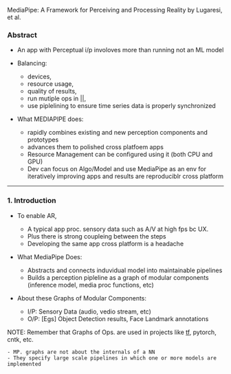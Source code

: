 MediaPipe: A Framework for Perceiving and Processing Reality
by Lugaresi, et al.

### Abstract 

* An app with Perceptual i/p involoves more than running not an ML model
* Balancing: 
	- devices,
	- resource usage,
	- quality of results,
	- run mutiple ops in  ||,
	- use piplelining to ensure time series data is properly synchronized

* What MEDIAPIPE does:
	- rapidly combines existing and new perception components and prototypes
	- advances them to polished cross platfoem apps
	- Resource Management can be configured using it (both CPU and GPU)
	- Dev can focus on Algo/Model and use MediaPipe as an env for iteratively improving apps and results are reproduciblr cross platform

*** 

### 1. Introduction 
* To enable AR, 
	- A typical app proc. sensory data such as A/V at high fps bc UX.
	- Plus there is strong coupleing between the steps
	- Developing the same app cross platform is a headache

* What MediaPipe Does: 
	- Abstracts and connects induvidual model into maintainable pipelines
	- Builds a perception pipleline as a graph of modular components (inference model, media proc functions, etc)

* About these Graphs of Modular Components:
	- I/P: Sensory Data (audio, vedio stream, etc)
	- O/P: [Egs] Object Detection results, Face Landmark annotations 

NOTE: Remember that Graphs of Ops. are used in projects like [tf](https://www.tensorflow.org/guide/intro_to_graphs), pytorch, cntk, etc.

	- MP. graphs are not about the internals of a NN
	- They specify large scale pipelines in which one or more models are implemented

